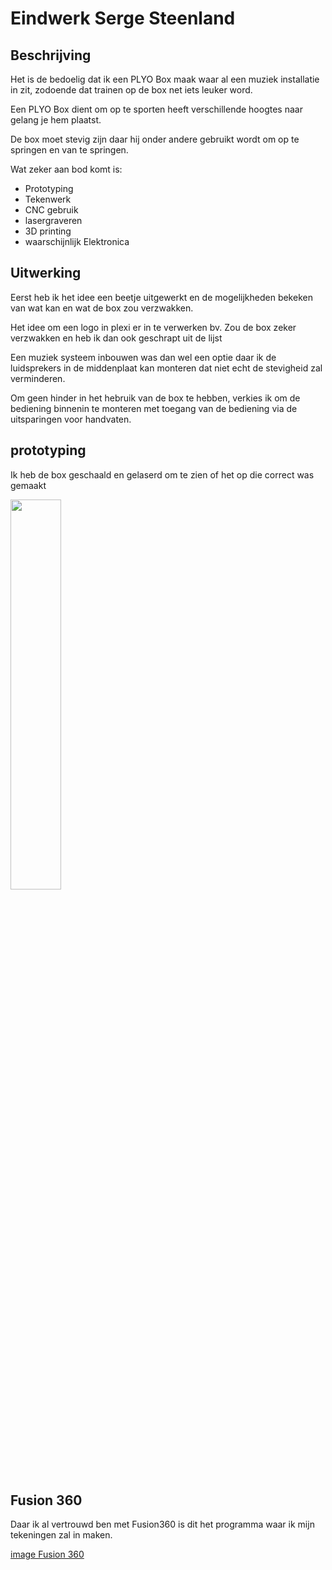 # Eindwerk Serge Steenland

## Beschrijving

Het is de bedoelig dat ik een PLYO Box maak waar al een muziek installatie in zit, zodoende dat trainen op de box net iets leuker word.

Een PLYO Box dient om op te sporten heeft verschillende hoogtes naar gelang je hem plaatst.

De box moet stevig zijn daar hij onder andere gebruikt wordt om op te springen en van te springen.

Wat zeker aan bod komt is:
* Prototyping
* Tekenwerk
* CNC gebruik
* lasergraveren
* 3D printing
* waarschijnlijk Elektronica

## Uitwerking

Eerst heb ik het idee een beetje uitgewerkt en de mogelijkheden bekeken van wat kan en wat de box zou verzwakken.

Het idee om een logo in plexi er in te verwerken bv. Zou de box zeker verzwakken en heb ik dan ook geschrapt uit de lijst

Een muziek systeem inbouwen was dan wel een optie daar ik de luidsprekers in de middenplaat kan monteren dat niet echt de stevigheid zal verminderen.

Om geen hinder in het hebruik van de box te hebben, verkies ik om de bediening binnenin te monteren met toegang van de bediening via de uitsparingen voor handvaten.

## prototyping

Ik heb de box geschaald en gelaserd om te zien of het op die correct was gemaakt

<img src="{{site.baseurl }}/assets/PLYO_Box_Schaal.jpg" width="40%">

## Fusion 360

Daar ik al vertrouwd ben met Fusion360 is dit het programma waar ik mijn tekeningen zal in maken.

[image Fusion 360](https://drive.google.com/file/d/1r5Sp2oGAnKE7BGvwUIC3MD8SKfGcU5xl/view?usp=sharing)